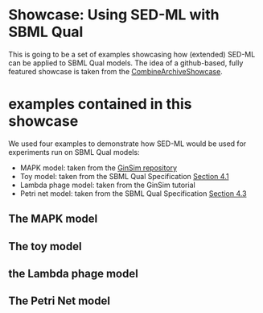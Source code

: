# Showcase: Using SED-ML with SBML Qual
This is going to be a set of examples showcasing how (extended) SED-ML can be applied to SBML Qual models. 
The idea of a github-based, fully featured showcase is taken from the [CombineArchiveShowcase](https://github.com/SemsProject/CombineArchiveShowCase).  

# examples contained in this showcase

We used four examples to demonstrate how SED-ML would be used for experiments run on SBML Qual models:

 *  MAPK model: taken from the [GinSim repository](http://ginsim.org/node/173)
 * Toy model: taken from the SBML Qual Specification [Section 4.1](http://co.mbine.org/specifications/sbml.level-3.version-1.qual.version-1.release-1.pdf)
 * Lambda phage model: taken from the GinSim tutorial
 * Petri net model: taken from the SBML Qual Specification [Section 4.3](http://co.mbine.org/specifications/sbml.level-3.version-1.qual.version-1.release-1.pdf)

## The MAPK model



## The toy model


## the Lambda phage model


## The Petri Net model



